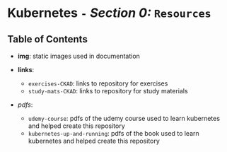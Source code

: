 # **Kubernetes** `-` ***Section 0:*** `Resources`

## **Table of Contents**

* **img**: static images used in documentation

* **links**:
  * `exercises-CKAD`: links to repository for exercises
  * `study-mats-CKAD`: links to repository for study materials 

* *pdfs*:
  * `udemy-course`: pdfs of the udemy course used to learn kubernetes and helped create this repository
  * `kubernetes-up-and-running`: pdfs of the book used to learn kubernetes and helped create this repository
